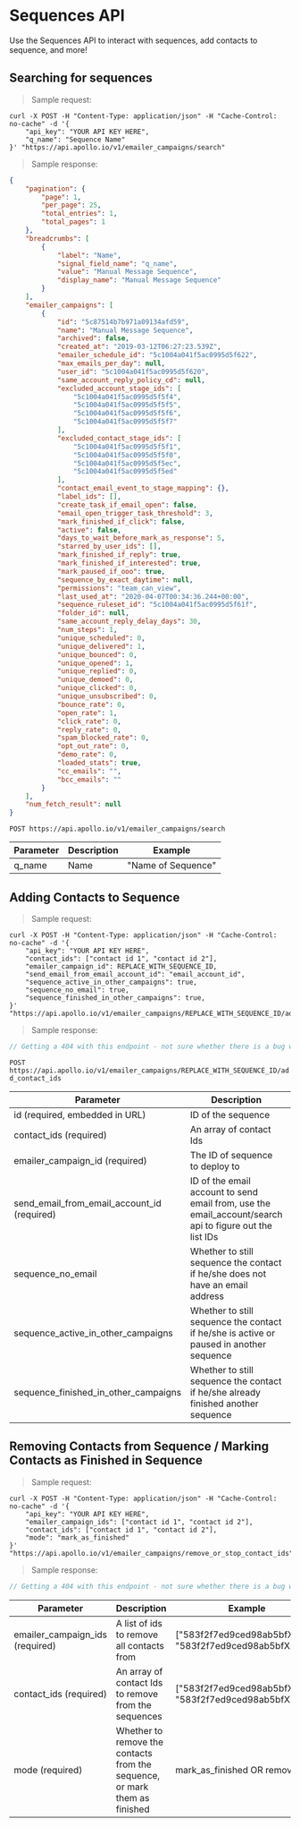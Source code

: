 # Sequences API

Use the Sequences API to interact with sequences, add contacts to sequence, and more!

## Searching for sequences

> Sample request:

```shell
curl -X POST -H "Content-Type: application/json" -H "Cache-Control: no-cache" -d '{
    "api_key": "YOUR API KEY HERE",
    "q_name": "Sequence Name"
}' "https://api.apollo.io/v1/emailer_campaigns/search"
```

> Sample response:

```json
{
    "pagination": {
        "page": 1,
        "per_page": 25,
        "total_entries": 1,
        "total_pages": 1
    },
    "breadcrumbs": [
        {
            "label": "Name",
            "signal_field_name": "q_name",
            "value": "Manual Message Sequence",
            "display_name": "Manual Message Sequence"
        }
    ],
    "emailer_campaigns": [
        {
            "id": "5c87514b7b971a09134afd59",
            "name": "Manual Message Sequence",
            "archived": false,
            "created_at": "2019-03-12T06:27:23.539Z",
            "emailer_schedule_id": "5c1004a041f5ac0995d5f622",
            "max_emails_per_day": null,
            "user_id": "5c1004a041f5ac0995d5f620",
            "same_account_reply_policy_cd": null,
            "excluded_account_stage_ids": [
                "5c1004a041f5ac0995d5f5f4",
                "5c1004a041f5ac0995d5f5f5",
                "5c1004a041f5ac0995d5f5f6",
                "5c1004a041f5ac0995d5f5f7"
            ],
            "excluded_contact_stage_ids": [
                "5c1004a041f5ac0995d5f5f1",
                "5c1004a041f5ac0995d5f5f0",
                "5c1004a041f5ac0995d5f5ec",
                "5c1004a041f5ac0995d5f5ed"
            ],
            "contact_email_event_to_stage_mapping": {},
            "label_ids": [],
            "create_task_if_email_open": false,
            "email_open_trigger_task_threshold": 3,
            "mark_finished_if_click": false,
            "active": false,
            "days_to_wait_before_mark_as_response": 5,
            "starred_by_user_ids": [],
            "mark_finished_if_reply": true,
            "mark_finished_if_interested": true,
            "mark_paused_if_ooo": true,
            "sequence_by_exact_daytime": null,
            "permissions": "team_can_view",
            "last_used_at": "2020-04-07T00:34:36.244+00:00",
            "sequence_ruleset_id": "5c1004a041f5ac0995d5f61f",
            "folder_id": null,
            "same_account_reply_delay_days": 30,
            "num_steps": 1,
            "unique_scheduled": 0,
            "unique_delivered": 1,
            "unique_bounced": 0,
            "unique_opened": 1,
            "unique_replied": 0,
            "unique_demoed": 0,
            "unique_clicked": 0,
            "unique_unsubscribed": 0,
            "bounce_rate": 0,
            "open_rate": 1,
            "click_rate": 0,
            "reply_rate": 0,
            "spam_blocked_rate": 0,
            "opt_out_rate": 0,
            "demo_rate": 0,
            "loaded_stats": true,
            "cc_emails": "",
            "bcc_emails": ""
        }
    ],
    "num_fetch_result": null
}
```

`POST https://api.apollo.io/v1/emailer_campaigns/search`


Parameter | Description | Example
--------- | ----------- | -----------
q_name| Name | "Name of Sequence"


## Adding Contacts to Sequence

> Sample request:

```shell
curl -X POST -H "Content-Type: application/json" -H "Cache-Control: no-cache" -d '{
    "api_key": "YOUR API KEY HERE",
    "contact_ids": ["contact id 1", "contact id 2"],
    "emailer_campaign_id": REPLACE_WITH_SEQUENCE_ID,
    "send_email_from_email_account_id": "email_account_id",
    "sequence_active_in_other_campaigns": true,
    "sequence_no_email": true,
    "sequence_finished_in_other_campaigns": true,    
}' "https://api.apollo.io/v1/emailer_campaigns/REPLACE_WITH_SEQUENCE_ID/add_contact_ids"
```

> Sample response:

```javascript
// Getting a 404 with this endpoint - not sure whether there is a bug with it or if the code is formatted incorrectly.
```

`POST https://api.apollo.io/v1/emailer_campaigns/REPLACE_WITH_SEQUENCE_ID/add_contact_ids`


Parameter | Description | Example
--------- | ----------- | -----------
id (required, embedded in URL)| ID of the sequence | "583f2f7ed9ced98ab5bfXXXX"
contact_ids (required)| An array of contact Ids | ["583f2f7ed9ced98ab5bfXXXX", "583f2f7ed9ced98ab5bfXXXX"]
emailer_campaign_id (required)| The ID of sequence to deploy to | "583f2f7ed9ced98ab5bfXXXX"
send_email_from_email_account_id (required)| ID of the email account to send email from, use the email_account/search api to figure out the list IDs | "583f2f7ed9ced98ab5bfXXXX"
sequence_no_email | Whether to still sequence the contact if he/she does not have an email address | true or false (default false)
sequence_active_in_other_campaigns | Whether to still sequence the contact if he/she is active or paused in another sequence | true or false (default false)
sequence_finished_in_other_campaigns  | Whether to still sequence the contact if he/she already finished another sequence | true or false (default false)


## Removing Contacts from Sequence / Marking Contacts as Finished in Sequence

> Sample request:

```shell
curl -X POST -H "Content-Type: application/json" -H "Cache-Control: no-cache" -d '{
    "api_key": "YOUR API KEY HERE",
    "emailer_campaign_ids": ["contact id 1", "contact id 2"],
    "contact_ids": ["contact id 1", "contact id 2"],
    "mode": "mark_as_finished"
}' "https://api.apollo.io/v1/emailer_campaigns/remove_or_stop_contact_ids"
```

> Sample response:

```javascript
// Getting a 404 with this endpoint - not sure whether there is a bug with it or if the code is formatted incorrectly.
```

Parameter | Description | Example
--------- | ----------- | -----------
emailer_campaign_ids (required)| A list of ids to remove all contacts from| ["583f2f7ed9ced98ab5bfXXXX", "583f2f7ed9ced98ab5bfXXXX"]
contact_ids (required)| An array of contact Ids to remove from the sequences | ["583f2f7ed9ced98ab5bfXXXX", "583f2f7ed9ced98ab5bfXXXX"]
mode (required)| Whether to remove the contacts from the sequence, or mark them as finished | mark_as_finished OR remove